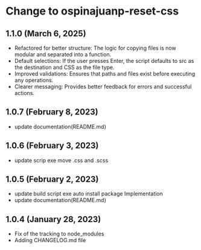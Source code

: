 # Change to ospinajuanp-reset-css

## 1.1.0 (March 6, 2025)
* Refactored for better structure: The logic for copying files is now modular and separated into a function.
* Default selections: If the user presses Enter, the script defaults to src as the destination and CSS as the file type.
* Improved validations: Ensures that paths and files exist before executing any operations.
* Clearer messaging: Provides better feedback for errors and successful actions.

## 1.0.7 (February 8, 2023)
* update documentation(README.md)

## 1.0.6 (February 3, 2023)
* update scrip exe move .css and .scss

## 1.0.5 (February 2, 2023)
* update build script exe auto install package Implementation
* update documentation(README.md)

## 1.0.4 (January 28, 2023)

* Fix of the tracking to node_modules
* Adding CHANGELOG.md file